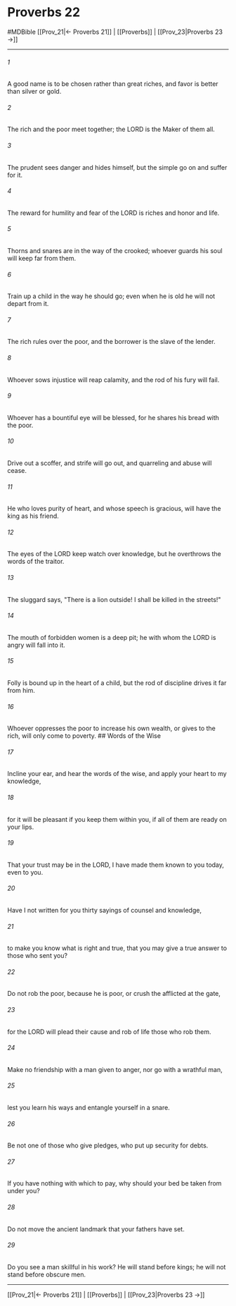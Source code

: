 # Proverbs 22
#MDBible
[[Prov_21|← Proverbs 21]] | [[Proverbs]] | [[Prov_23|Proverbs 23 →]]

***

###### 1 
A good name is to be chosen rather than great riches, and favor is better than silver or gold. 

###### 2 
The rich and the poor meet together; the LORD is the Maker of them all. 

###### 3 
The prudent sees danger and hides himself, but the simple go on and suffer for it. 

###### 4 
The reward for humility and fear of the LORD is riches and honor and life. 

###### 5 
Thorns and snares are in the way of the crooked; whoever guards his soul will keep far from them. 

###### 6 
Train up a child in the way he should go; even when he is old he will not depart from it. 

###### 7 
The rich rules over the poor, and the borrower is the slave of the lender. 

###### 8 
Whoever sows injustice will reap calamity, and the rod of his fury will fail. 

###### 9 
Whoever has a bountiful eye will be blessed, for he shares his bread with the poor. 

###### 10 
Drive out a scoffer, and strife will go out, and quarreling and abuse will cease. 

###### 11 
He who loves purity of heart, and whose speech is gracious, will have the king as his friend. 

###### 12 
The eyes of the LORD keep watch over knowledge, but he overthrows the words of the traitor. 

###### 13 
The sluggard says, "There is a lion outside! I shall be killed in the streets!" 

###### 14 
The mouth of forbidden women is a deep pit; he with whom the LORD is angry will fall into it. 

###### 15 
Folly is bound up in the heart of a child, but the rod of discipline drives it far from him. 

###### 16 
Whoever oppresses the poor to increase his own wealth, or gives to the rich, will only come to poverty. ## Words of the Wise 

###### 17 
Incline your ear, and hear the words of the wise, and apply your heart to my knowledge, 

###### 18 
for it will be pleasant if you keep them within you, if all of them are ready on your lips. 

###### 19 
That your trust may be in the LORD, I have made them known to you today, even to you. 

###### 20 
Have I not written for you thirty sayings of counsel and knowledge, 

###### 21 
to make you know what is right and true, that you may give a true answer to those who sent you? 

###### 22 
Do not rob the poor, because he is poor, or crush the afflicted at the gate, 

###### 23 
for the LORD will plead their cause and rob of life those who rob them. 

###### 24 
Make no friendship with a man given to anger, nor go with a wrathful man, 

###### 25 
lest you learn his ways and entangle yourself in a snare. 

###### 26 
Be not one of those who give pledges, who put up security for debts. 

###### 27 
If you have nothing with which to pay, why should your bed be taken from under you? 

###### 28 
Do not move the ancient landmark that your fathers have set. 

###### 29 
Do you see a man skillful in his work? He will stand before kings; he will not stand before obscure men. 

***

[[Prov_21|← Proverbs 21]] | [[Proverbs]] | [[Prov_23|Proverbs 23 →]]
